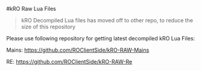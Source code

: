 #kRO Raw Lua Files
> kRO Decompiled Lua files has moved off to other repo, to reduce the size of this repository

Please use following repository for getting latest decompiled kRO Lua Files:

Mains: https://github.com/ROClientSide/kRO-RAW-Mains

RE: https://github.com/ROClientSide/kRO-RAW-Re
